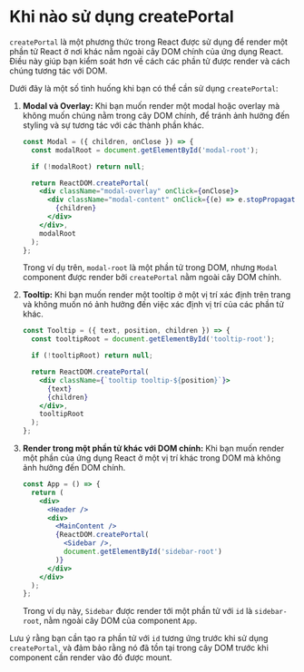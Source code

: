 # Khi nào sử dụng createPortal
`createPortal` là một phương thức trong React được sử dụng để render một phần tử React ở nơi khác nằm ngoài cây DOM chính của ứng dụng React. Điều này giúp bạn kiểm soát hơn về cách các phần tử được render và cách chúng tương tác với DOM.

Dưới đây là một số tình huống khi bạn có thể cần sử dụng `createPortal`:

1. **Modal và Overlay:**
   Khi bạn muốn render một modal hoặc overlay mà không muốn chúng nằm trong cây DOM chính, để tránh ảnh hưởng đến styling và sự tương tác với các thành phần khác.

   ```jsx
   const Modal = ({ children, onClose }) => {
     const modalRoot = document.getElementById('modal-root');

     if (!modalRoot) return null;

     return ReactDOM.createPortal(
       <div className="modal-overlay" onClick={onClose}>
         <div className="modal-content" onClick={(e) => e.stopPropagation()}>
           {children}
         </div>
       </div>,
       modalRoot
     );
   };
   ```

   Trong ví dụ trên, `modal-root` là một phần tử trong DOM, nhưng `Modal` component được render bởi `createPortal` nằm ngoài cây DOM chính.

2. **Tooltip:**
   Khi bạn muốn render một tooltip ở một vị trí xác định trên trang và không muốn nó ảnh hưởng đến việc xác định vị trí của các phần tử khác.

   ```jsx
   const Tooltip = ({ text, position, children }) => {
     const tooltipRoot = document.getElementById('tooltip-root');

     if (!tooltipRoot) return null;

     return ReactDOM.createPortal(
       <div className={`tooltip tooltip-${position}`}>
         {text}
         {children}
       </div>,
       tooltipRoot
     );
   };
   ```

3. **Render trong một phần tử khác với DOM chính:**
   Khi bạn muốn render một phần của ứng dụng React ở một vị trí khác trong DOM mà không ảnh hưởng đến DOM chính.

   ```jsx
   const App = () => {
     return (
       <div>
         <Header />
         <div>
           <MainContent />
           {ReactDOM.createPortal(
             <Sidebar />,
             document.getElementById('sidebar-root')
           )}
         </div>
       </div>
     );
   };
   ```

   Trong ví dụ này, `Sidebar` được render tới một phần tử với `id` là `sidebar-root`, nằm ngoài cây DOM của component `App`.

Lưu ý rằng bạn cần tạo ra phần tử với `id` tương ứng trước khi sử dụng `createPortal`, và đảm bảo rằng nó đã tồn tại trong cây DOM trước khi component cần render vào đó được mount.